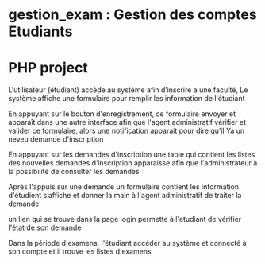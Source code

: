 # gestion_exam : Gestion des comptes Etudiants 

# PHP project

L'utilisateur (étudiant) accède au système afin d’inscrire a une faculté, Le système affiche une formulaire pour remplir les information de l'étudiant 

En appuyant sur le bouton d'enregistrement, ce formulaire envoyer et apparaît dans une autre interface afin que l'agent administratif vérifier et valider ce formulaire,
alors une notification apparait pour dire qu’il Ya un neveu demande d'inscription

En appuyant sur les demandes d'inscription une table qui contient les listes des nouvelles demandes d’inscription apparaisse afin que l'administrateur 
à la possibilité de consulter les demandes

Après l'appuis sur une demande un formulaire contient les information d'étudient s’affiche et donner la main à l'agent administratif de traiter la demande

un lien qui se trouve dans la page login permette à l'etudiant de vérifier l'état de son demande

Dans la période d'examens, l'étudiant accéder au système et connecté à son compte et il trouve les listes d'examens
